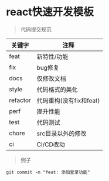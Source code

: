 # react快速开发模板

> 代码提交规范

|     关键字     |   注释          |
|----------|-------------|
| feat     | 新特性/功能      |
| fix      | bug修复       |
| docs     | 仅修改文档        |
| style    | 代码格式的美化      |
| refactor | 代码重构(没有fix和feat) |
| perf     | 提升性能        |
| test     | 代码测试        |
| chore     | src目录以外的修改|
| ci     | CI/CD改动|

> 例子
```shell
git commit -m "feat: 添加登录功能"
```

